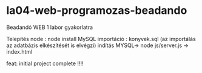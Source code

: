 # la04-web-programozas-beadando
Beadandó WEB 1 labor gyakorlatra

Telepítés node : node install 
MySQL importáció : konyvek.sql  (az importálás az adatbázis elkészítését is elvégzi)
indítás MYSQL-> node js/server.js -> index.html

feat: initial project complete  !!!!

